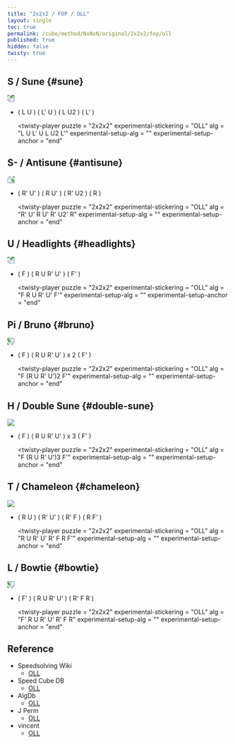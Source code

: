 ```yaml
---
title: "2x2x2 / FOP / OLL"
layout: single
toc: true
permalink: /cube/method/NxNxN/original/2x2x2/fop/oll
published: true
hidden: false
twisty: true
---
```


<head>
  <base target="_blank">
  <link
    rel   = "stylesheet"
    type  = "text/css"
    href  = "/assets/css/twisty/NxNxN/2x2x2.css"
  >
  <script
    src   = "https://cdn.cubing.net/js/cubing/twisty"
    type  = "module"
    defer
  ></script>
</head>



## S / Sune {#sune}

<img src="https://www.speedsolving.com/wiki/images/f/f8/2x2Su.gif" style="transform:rotate(180deg)">

- ( L U ) ( L' U ) ( L U2 ) ( L' )

  <twisty-player
    puzzle                    = "2x2x2"
    experimental-stickering   = "OLL"
    alg                       = "L U L' U L U2 L'"
    experimental-setup-alg    = ""
    experimental-setup-anchor = "end"
  ></twisty-player>



## S- / Antisune {#antisune}

<img src="https://www.speedsolving.com/wiki/images/9/9b/2x2AS.gif" style="transform:rotate(-90deg)">

- ( R' U' ) ( R U' ) ( R' U2 ) ( R )

  <twisty-player
    puzzle                    = "2x2x2"
    experimental-stickering   = "OLL"
    alg                       = "R' U' R U' R' U2' R"
    experimental-setup-alg    = ""
    experimental-setup-anchor = "end"
  ></twisty-player>



## U / Headlights {#headlights}

<img src="https://www.speedsolving.com/wiki/images/1/1c/2x2He.gif" style="transform:rotate(180deg)">

- ( F ) ( R U R' U' ) ( F' )

  <twisty-player
    puzzle                    = "2x2x2"
    experimental-stickering   = "OLL"
    alg                       = "F R U R' U' F'"
    experimental-setup-alg    = ""
    experimental-setup-anchor = "end"
  ></twisty-player>



## Pi / Bruno {#bruno}

<img src="https://www.speedsolving.com/wiki/images/e/ed/2x2Pi.gif" style="transform:rotate(90deg)">

- ( F ) ( R U R' U' ) x 2 ( F' )

  <twisty-player
    puzzle                    = "2x2x2"
    experimental-stickering   = "OLL"
    alg                       = "F (R U R' U')2 F'"
    experimental-setup-alg    = ""
    experimental-setup-anchor = "end"
  ></twisty-player>



## H / Double Sune {#double-sune}

<img src="https://www.speedsolving.com/wiki/images/6/6e/2x2H.gif">

- ( F ) ( R U R' U' ) x 3 ( F' )

  <twisty-player
    puzzle                    = "2x2x2"
    experimental-stickering   = "OLL"
    alg                       = "F (R U R' U')3 F'"
    experimental-setup-alg    = ""
    experimental-setup-anchor = "end"
  ></twisty-player>



## T / Chameleon {#chameleon}

<img src="https://www.speedsolving.com/wiki/images/1/1b/2x2T.gif">

- ( R U ) ( R' U' ) ( R' F ) ( R F' )

  <twisty-player
    puzzle                    = "2x2x2"
    experimental-stickering   = "OLL"
    alg                       = "R U R' U' R' F R F'"
    experimental-setup-alg    = ""
    experimental-setup-anchor = "end"
  ></twisty-player>



## L / Bowtie {#bowtie}

<img src="https://www.speedsolving.com/wiki/images/9/99/2x2Bo.gif" style="transform:rotate(90deg)">

- ( F' ) ( R U R' U' ) ( R' F R )

  <twisty-player
    puzzle                    = "2x2x2"
    experimental-stickering   = "OLL"
    alg                       = "F' R U R' U' R' F R"
    experimental-setup-alg    = ""
    experimental-setup-anchor = "end"
  ></twisty-player>



## Reference

- Speedsolving Wiki
  - [OLL](https://www.speedsolving.com/wiki/index.php/OLL_(2x2x2))
- Speed Cube DB
  - [OLL](https://speedcubedb.com/a/2x2/OrtegaOLL)
- AlgDb
  - [OLL](http://algdb.net/puzzle/222/ortegaoll)
- J Perm
  - [OLL](https://jperm.net/algs/2x2oll)
- vincent
  - [OLL](https://m.blog.naver.com/vincentcube/60134585079)
